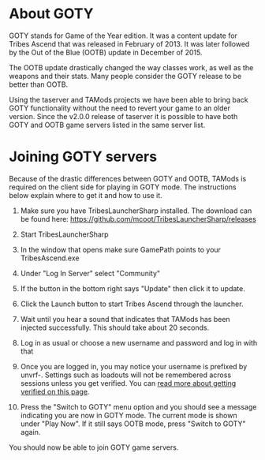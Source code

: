 # About GOTY

GOTY stands for Game of the Year edition. It was a content update for Tribes Ascend that was 
released in February of 2013. It was later followed by the Out of the Blue (OOTB) update in
December of 2015.

The OOTB update drastically changed the way classes work, as well as the weapons and their stats.
Many people consider the GOTY release to be better than OOTB.

Using the taserver and TAMods projects we have been able to bring back GOTY functionality
without the need to revert your game to an older version. Since the v2.0.0 release of taserver
it is possible to have both GOTY and OOTB game servers listed in the same server list.

# Joining GOTY servers

Because of the drastic differences between GOTY and OOTB, TAMods is required on the client side
for playing in GOTY mode. The instructions below explain where to get it and how to use it.

1) Make sure you have TribesLauncherSharp installed. 
   The download can be found here: https://github.com/mcoot/TribesLauncherSharp/releases
   
2) Start TribesLauncherSharp 

3) In the window that opens make sure GamePath points to your TribesAscend.exe

4) Under "Log In Server" select "Community"
    
5) If the button in the bottom right says "Update" then click it to update.

6) Click the Launch button to start Tribes Ascend through the launcher.

7) Wait until you hear a sound that indicates that TAMods has been injected successfully.
   This should take about 20 seconds.

8) Log in as usual or choose a new username and password and log in with that

9) Once you are logged in, you may notice your username is prefixed by unvrf-.
   Settings such as loadouts will not be remembered across sessions unless you get verified.
   You can [read more about getting verified on this page](/docs/user_manual/getting_verified.md).

10) Press the "Switch to GOTY" menu option and you should see a message indicating you are 
    now in GOTY mode. The current mode is shown under "Play Now". If it still says OOTB mode,
    press "Switch to GOTY" again.
   
You should now be able to join GOTY game servers.
